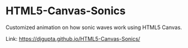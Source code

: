 # HTML5-Canvas-Sonics
Customized animation on how sonic waves work using HTML5 Canvas.

Link: https://djgupta.github.io/HTML5-Canvas-Sonics/
